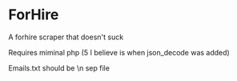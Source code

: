 # ForHire
A forhire scraper that doesn't suck

Requires miminal php (5 I believe is when json_decode was added)

Emails.txt should be \n sep file

